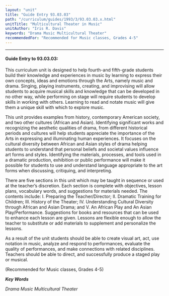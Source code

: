 ```yaml
---
layout: "unit"
title: "Guide Entry 93.03.03"
path: "/curriculum/guides/1993/3/93.03.03.x.html"
unitTitle: "Multicultural Theater in Music"
unitAuthor: "Iris R. Davis"
keywords: "Drama Music Multicultural Theater"
recommendedFor: "Recommended for Music classes, Grades 4-5"
---
```

<body>
<hr/>
<h4>
Guide Entry to 93.03.03:
</h4>
This curriculum unit is designed to help fourth-and fifth-grade students build their knowledge and experiences in music by learning to express their own concepts, ideas and emotions through the Arts, namely music and drama. Singing, playing instruments, creating, and improvising will allow students to acquire musical skills and knowledge that can be developed in no other way, while performing on stage will require students to develop skills in working with others. Learning to read and notate music will give them a unique skill with which to explore music.
<p>
This unit provides examples from history, contemporary American society, and two other cultures (African and Asian). Identifying significant works and recognizing the aesthetic qualities of drama, from different historical periods and cultures will help students appreciate the importance of the Arts in expressing and illuminating human experiences. It focuses on the cultural diversity between African and Asian styles of drama helping students to understand that personal beliefs and societal values influence art forms and styles. Identifying the materials, processes, and tools used in a dramatic production, exhibition or public performance will make it possible for students to use and understand language appropriate to the art forms when discussing, critiquing, and interpreting.
</p>
<p>
There are five sections in this unit which may be taught in sequence or used at the teacher’s discretion. Each section is complete with objectives, lesson plans, vocabulary words, and suggestions for materials needed. The contents include: I. Preparing the Teacher/Director; II. Dramatic Training for Children; III. History of the Theater; IV. Understanding Cultural Diversity through African and Asian Drama; and V. An African Play and An Asian Play/Performance. Suggestions for books and resources that can be used to enhance each lesson are given. Lessons are flexible enough to allow the teacher to substitute or add materials to supplement and personalize the lessons.
</p>
<p>
As a result of the unit students should be able to create visual art, act, use notation in music, analyze and respond to performances, evaluate the quality of performances, and make connections with related disciplines. Teachers should be able to direct, and successfully produce a staged play or musical.
</p>
<p>
(Recommended for Music classes, Grades 4-5)
</p>
<p>
<b>
<i>
Key Words
</i>
</b>
<br/>
</p>
<p>
<i>
Drama Music Multicultural Theater
</i>
</p>
</body>